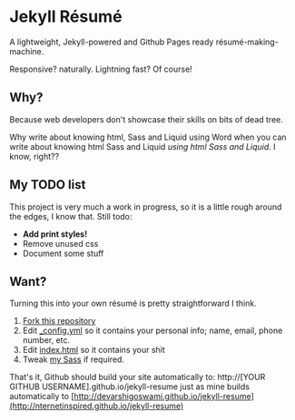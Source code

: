 # Jekyll Résumé
A lightweight, Jekyll-powered and Github Pages ready résumé-making-machine. 

Responsive? naturally. Lightning fast? Of course!  

## Why?
Because web developers don't showcase their skills on bits of dead tree.

Why write about knowing html, Sass and Liquid using Word when you can write about
knowing html Sass and Liquid *using html Sass and Liquid*. I know, right??

## My TODO list
This project is very much a work in progress, so it is a little rough around the edges, I know that. Still todo:

* **Add print styles!**
* Remove unused css
* Document some stuff

## Want?
Turning this into your own résumé is pretty straightforward I think.

1. [Fork this repository](https://github.com/devarshigoswami/resume_builder/fork)
2. Edit <a href="_config.yml">_config.yml</a> so it contains your personal info; name, email, phone number, etc.
3. Edit <a href="index.html">index.html</a> so it contains your shit
4. Tweak [my Sass](_sass) if required.

That's it, Github should build your site automatically to: http://[YOUR GITHUB USERNAME].github.io/jekyll-resume just as mine builds automatically to [http://devarshigoswami.github.io/jekyll-resume](http://nternetinspired.github.io/jekyll-resume)



